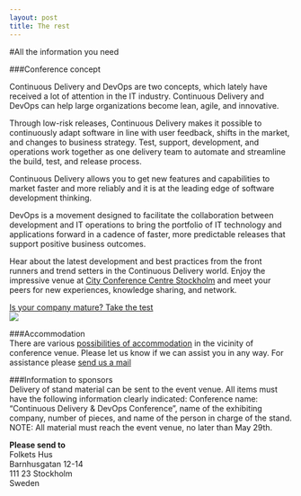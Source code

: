 ```yaml
---
layout: post
title: The rest
---
```

#All the information you need


###Conference concept<br/>

Continuous Delivery and DevOps are two concepts, which lately have received a lot of attention in the IT industry.
Continuous Delivery and DevOps can help large organizations become lean, agile, and innovative.

Through low-risk releases, Continuous Delivery makes it possible to continuously adapt software in line with user feedback, shifts in the market, and changes to business strategy. Test, support, development, and operations work together as one delivery team to automate and streamline the build, test, and release process.

Continuous Delivery allows you to get new features and capabilities to market faster and more reliably and it is at the leading edge of software development thinking.

DevOps is a movement designed to facilitate the collaboration between development and IT operations to bring the portfolio of IT technology and applications forward in a cadence of faster, more predictable releases that support positive business outcomes.

Hear about the latest development and best practices from the front runners and trend setters in the Continuous Delivery world. Enjoy the impressive venue at [City Conference Centre Stockholm](http://www.stoccc.se/en/folkets-hus/folkets-hus/folkets-hus-konferens-och-kongress-mitt-i-stockholm.html) and meet your peers for new experiences, knowledge sharing, and network. <br/>

<a href="http://cdmi.praqma.net/">
Is your company mature? Take the test
</a><br/>
<a href="http://cdmi.praqma.net/">
<img src="{{site.root}}/images/maturity_model_web.png" class="stdcenter" style="width:600.">
</a><br/>

###Accommodation<br/>
There are various [possibilities of accommodation](http://www.stoccc.se/en/hotels-close-by/hotell-i-narheten.html) in the vicinity of conference venue. Please let us know if we can assist you in any way. For assistance please [send us a mail](mailto:ah@praqma.net)

###Information to sponsors<br/>
Delivery of stand material can be sent to the event venue. All items must have the following information clearly indicated: Conference name: “Continuous Delivery & DevOps Conference”, name of the exhibiting company, number of pieces, and name of the person in charge of the stand.<br/>
NOTE: All material must reach the event venue, no later than May 29th.

**Please send to**<br/>
Folkets Hus<br/>
Barnhusgatan 12-14<br/>
111 23 Stockholm<br/>
Sweden<br/>
